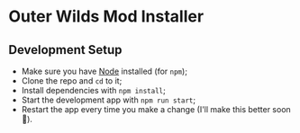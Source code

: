# Outer Wilds Mod Installer

## Development Setup

* Make sure you have [Node](https://nodejs.org/) installed (for `npm`);
* Clone the repo and `cd` to it;
* Install dependencies with `npm install`;
* Start the development app with `npm run start`;
* Restart the app every time you make a change (I'll make this better soon 🦊).
